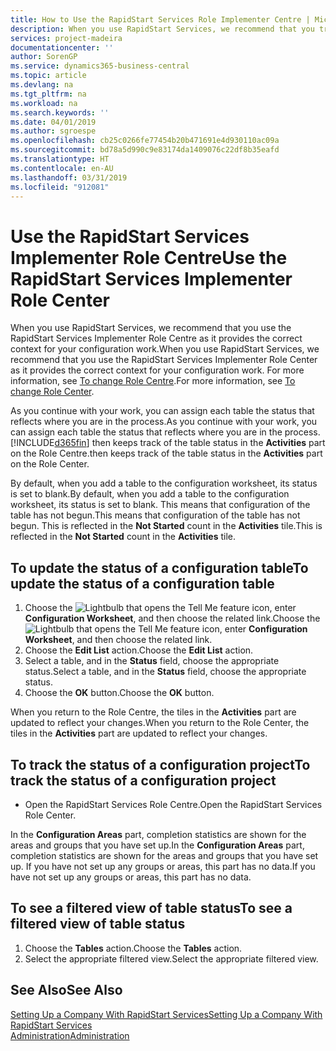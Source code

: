```yaml
---
title: How to Use the RapidStart Services Role Implementer Centre | Microsoft Docs
description: When you use RapidStart Services, we recommend that you track your work and use the RapidStart Services Implementer Role Centre as it provides the correct context for your configuration work.
services: project-madeira
documentationcenter: ''
author: SorenGP
ms.service: dynamics365-business-central
ms.topic: article
ms.devlang: na
ms.tgt_pltfrm: na
ms.workload: na
ms.search.keywords: ''
ms.date: 04/01/2019
ms.author: sgroespe
ms.openlocfilehash: cb25c0266fe77454b20b471691e4d930110ac09a
ms.sourcegitcommit: bd78a5d990c9e83174da1409076c22df8b35eafd
ms.translationtype: HT
ms.contentlocale: en-AU
ms.lasthandoff: 03/31/2019
ms.locfileid: "912081"
---
```

# <a name="use-the-rapidstart-services-implementer-role-center"></a><span data-ttu-id="b8fbf-103">Use the RapidStart Services Implementer Role Centre</span><span class="sxs-lookup"><span data-stu-id="b8fbf-103">Use the RapidStart Services Implementer Role Center</span></span>
<span data-ttu-id="b8fbf-104">When you use RapidStart Services, we recommend that you use the RapidStart Services Implementer Role Centre as it provides the correct context for your configuration work.</span><span class="sxs-lookup"><span data-stu-id="b8fbf-104">When you use RapidStart Services, we recommend that you use the RapidStart Services Implementer Role Center as it provides the correct context for your configuration work.</span></span> <span data-ttu-id="b8fbf-105">For more information, see [To change Role Centre](ui-change-basic-settings.md#to-change-role-center).</span><span class="sxs-lookup"><span data-stu-id="b8fbf-105">For more information, see [To change Role Center](ui-change-basic-settings.md#to-change-role-center).</span></span>

<span data-ttu-id="b8fbf-106">As you continue with your work, you can assign each table the status that reflects where you are in the process.</span><span class="sxs-lookup"><span data-stu-id="b8fbf-106">As you continue with your work, you can assign each table the status that reflects where you are in the process.</span></span> [!INCLUDE[d365fin](includes/d365fin_md.md)] <span data-ttu-id="b8fbf-107">then keeps track of the table status in the **Activities** part on the Role Centre.</span><span class="sxs-lookup"><span data-stu-id="b8fbf-107">then keeps track of the table status in the **Activities** part on the Role Center.</span></span>  

<span data-ttu-id="b8fbf-108">By default, when you add a table to the configuration worksheet, its status is set to blank.</span><span class="sxs-lookup"><span data-stu-id="b8fbf-108">By default, when you add a table to the configuration worksheet, its status is set to blank.</span></span> <span data-ttu-id="b8fbf-109">This means that configuration of the table has not begun.</span><span class="sxs-lookup"><span data-stu-id="b8fbf-109">This means that configuration of the table has not begun.</span></span> <span data-ttu-id="b8fbf-110">This is reflected in the **Not Started** count in the **Activities** tile.</span><span class="sxs-lookup"><span data-stu-id="b8fbf-110">This is reflected in the **Not Started** count in the **Activities** tile.</span></span>  

## <a name="to-update-the-status-of-a-configuration-table"></a><span data-ttu-id="b8fbf-111">To update the status of a configuration table</span><span class="sxs-lookup"><span data-stu-id="b8fbf-111">To update the status of a configuration table</span></span>  
1.  <span data-ttu-id="b8fbf-112">Choose the ![Lightbulb that opens the Tell Me feature](media/ui-search/search_small.png "Tell me what you want to do") icon, enter **Configuration Worksheet**, and then choose the related link.</span><span class="sxs-lookup"><span data-stu-id="b8fbf-112">Choose the ![Lightbulb that opens the Tell Me feature](media/ui-search/search_small.png "Tell me what you want to do") icon, enter **Configuration Worksheet**, and then choose the related link.</span></span>  
2.  <span data-ttu-id="b8fbf-113">Choose the **Edit List** action.</span><span class="sxs-lookup"><span data-stu-id="b8fbf-113">Choose the **Edit List** action.</span></span>  
3.  <span data-ttu-id="b8fbf-114">Select a table, and in the **Status** field, choose the appropriate status.</span><span class="sxs-lookup"><span data-stu-id="b8fbf-114">Select a table, and in the **Status** field, choose the appropriate status.</span></span>  
4.  <span data-ttu-id="b8fbf-115">Choose the **OK** button.</span><span class="sxs-lookup"><span data-stu-id="b8fbf-115">Choose the **OK** button.</span></span>  

<span data-ttu-id="b8fbf-116">When you return to the Role Centre, the tiles in the **Activities** part are updated to reflect your changes.</span><span class="sxs-lookup"><span data-stu-id="b8fbf-116">When you return to the Role Center, the tiles in the **Activities** part are updated to reflect your changes.</span></span>  

## <a name="to-track-the-status-of-a-configuration-project"></a><span data-ttu-id="b8fbf-117">To track the status of a configuration project</span><span class="sxs-lookup"><span data-stu-id="b8fbf-117">To track the status of a configuration project</span></span>  
- <span data-ttu-id="b8fbf-118">Open the RapidStart Services Role Centre.</span><span class="sxs-lookup"><span data-stu-id="b8fbf-118">Open the RapidStart Services Role Center.</span></span>  

<span data-ttu-id="b8fbf-119">In the **Configuration Areas** part, completion statistics are shown for the areas and groups that you have set up.</span><span class="sxs-lookup"><span data-stu-id="b8fbf-119">In the **Configuration Areas** part, completion statistics are shown for the areas and groups that you have set up.</span></span> <span data-ttu-id="b8fbf-120">If you have not set up any groups or areas, this part has no data.</span><span class="sxs-lookup"><span data-stu-id="b8fbf-120">If you have not set up any groups or areas, this part has no data.</span></span>  

## <a name="to-see-a-filtered-view-of-table-status"></a><span data-ttu-id="b8fbf-121">To see a filtered view of table status</span><span class="sxs-lookup"><span data-stu-id="b8fbf-121">To see a filtered view of table status</span></span>  
1. <span data-ttu-id="b8fbf-122">Choose the **Tables** action.</span><span class="sxs-lookup"><span data-stu-id="b8fbf-122">Choose the **Tables** action.</span></span>  
2. <span data-ttu-id="b8fbf-123">Select the appropriate filtered view.</span><span class="sxs-lookup"><span data-stu-id="b8fbf-123">Select the appropriate filtered view.</span></span>  

## <a name="see-also"></a><span data-ttu-id="b8fbf-124">See Also</span><span class="sxs-lookup"><span data-stu-id="b8fbf-124">See Also</span></span>  
[<span data-ttu-id="b8fbf-125">Setting Up a Company With RapidStart Services</span><span class="sxs-lookup"><span data-stu-id="b8fbf-125">Setting Up a Company With RapidStart Services</span></span>](admin-set-up-a-company-with-rapidstart.md)  
[<span data-ttu-id="b8fbf-126">Administration</span><span class="sxs-lookup"><span data-stu-id="b8fbf-126">Administration</span></span>](admin-setup-and-administration.md)
